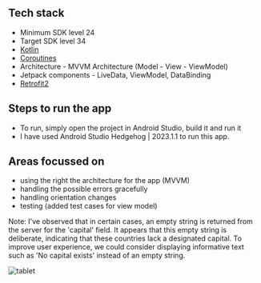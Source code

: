 ## Tech stack

- Minimum SDK level 24
- Target SDK level 34
- [Kotlin](https://kotlinlang.org/)
- [Coroutines](https://github.com/Kotlin/kotlinx.coroutines)
- Architecture - MVVM Architecture (Model - View - ViewModel)
- Jetpack components - LiveData, ViewModel, DataBinding
- [Retrofit2](https://github.com/square/retrofit)

## Steps to run the app

- To run, simply open the project in Android Studio, build it and run it
- I have used Android Studio Hedgehog | 2023.1.1 to run this app.

## Areas focussed on

- using the right the architecture for the app (MVVM)
- handling the possible errors gracefully
- handling orientation changes
- testing (added test cases for view model)

Note: I've observed that in certain cases, an empty string is returned from the server for the
'capital' field. It appears that this empty string is deliberate, indicating that these countries
lack a designated capital. To improve user experience, we could consider displaying informative
text such as 'No capital exists' instead of an empty string.

![tablet](https://github.com/SriPingili/CountryList/assets/16881321/b6f20548-a060-400b-86f9-944538edf092)


